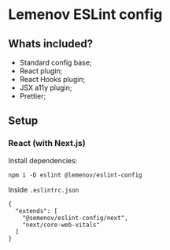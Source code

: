 # Lemenov ESLint config

## Whats included?

- Standard config base;
- React plugin;
- React Hooks plugin;
- JSX a11y plugin;
- Prettier;

## Setup

### React (with Next.js)

Install dependencies:
```
npm i -D eslint @lemenov/eslint-config
```
Inside `.eslintrc.json`
```
{
  "extends": [
    "@semenov/eslint-config/next", 
    "next/core-web-vitals"
  ]
}
```
